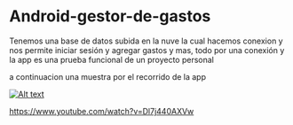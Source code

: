 # Android-gestor-de-gastos
Tenemos una base de datos subida en la nuve la cual hacemos conexion y nos permite iniciar sesión  y agregar gastos y mas, todo por una conexión y la app es una prueba funcional de un proyecto personal 

a continuacion una muestra por el recorrido de la app

[![Alt text](https://img.youtube.com/vi/watch?v=Dl7j440AXVw/0.jpg)](https://www.youtube.com/watch?v=watch?v=Dl7j440AXVw)

https://www.youtube.com/watch?v=Dl7j440AXVw
